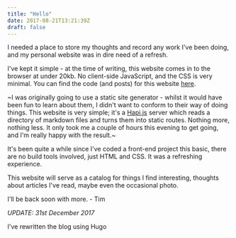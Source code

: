```yaml
---
title: "Hello"
date: 2017-08-21T13:21:39Z
draft: false
---
```


I needed a place to store my thoughts and record any work I've been doing, and my personal website was in dire need of a refresh.

I've kept it simple - at the time of writing, this website comes in to the browser at under 20kb. No client-side JavaScript, and the CSS is very minimal. You can find the code (and posts) for this website [here](https://github.com/timnovis/novis).

~I was originally going to use a static site generator - whilst it would have been fun to learn about them, I didn't want to conform to their way of doing things. This website is very simple; it's a [Hapi.js](https://hapijs.com/) server which reads a directory of markdown files and turns them into static routes. Nothing more, nothing less. It only took me a couple of hours this evening to get going, and I'm really happy with the result.~

It's been quite a while since I've coded a front-end project this basic, there are no build tools involved, just HTML and CSS. It was a refreshing experience.

This website will serve as a catalog for things I find interesting, thoughts about articles I've read, maybe even the occasional photo.

I'll be back soon with more. - Tim

*UPDATE: 31st December 2017*

I've rewritten the blog using Hugo
